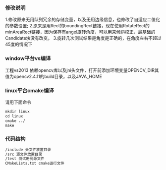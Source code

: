 ### 修改说明
1.修改原来无用队列冗余的存储变量，以及无用边缘信息，也修改了自适应二值化的参数设置;
2.原来是用Rect的boundingRect链接，现在使用RotateRect的minAreaRect链接，因为保存有angel旋转角度，可以用来倾斜校正，最基础的Candidate块没有改变。
3.旋转几次测试结果是角度是正确的，在角度左右不超过45度的情况下

### window平台vs编译
工程vs2013 依赖opencv库以及jni头文件，打开前添加环境变量OPENCV_DIR其值为opencv2.4.11的build目录，以及JAVA_HOME

### linux平台cmake编译
请用下面命令
```markdown
mkdir linux
cd linux
cmake ../
make
```

### 代码结构
```markdown
/include 头文件放置目录
/src 源文件放置目录
/test 测试用例源文件
CMakeLists.txt cmake运行文件
```
